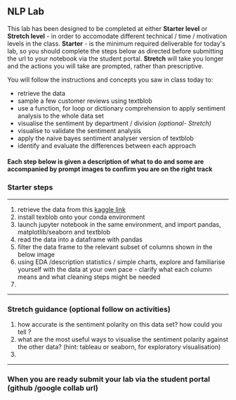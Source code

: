 ## NLP Lab 

This lab has been designed to be completed at either **Starter level** or **Stretch level** - in order to accomodate different technical / time / motivation levels in the class. **Starter** - is the minimum required deliverable for today's lab, so you should complete the steps below as directed before submitting the url to your notebook via the student portal. **Stretch** will take you longer and the actions you will take are prompted, rather than prescriptive.  

You will follow the instructions and concepts you saw in class today to:
+ retrieve the data 
+ sample a few customer reviews using textblob
+ use a function, for loop or dictionary comprehension to apply sentiment analysis to the whole data set
+ visualise the sentiment by department / division
*(optional- Stretch)*
+ visualise to validate the sentiment analysis
+ apply the naive bayes sentiment analyser version of textblob 
+ identify and evaluate the differences between each approach

#### Each step below is given a description of what to do and some are accompanied by prompt images to confirm you are on the right track 

### Starter steps 
----
1. retrieve the data from this [kaggle link](https://www.kaggle.com/nicapotato/womens-ecommerce-clothing-reviews)
2. install texblob onto your conda environment
3. launch jupyter notebook in the same environment, and import pandas, matplotlib/seaborn and textblob 
4. read the data into a dataframe with pandas
5. filter the data frame to the relevant subset of columns shown in the below image 
7. using EDA /description statistics / simple charts, explore and familiarise yourself with the data at your own pace - clarify what each column means and what cleaning steps might be needed 
8.  

---- 

### Stretch guidance (optional follow on activities)
1. how accurate is the sentiment polarity on this data set? how could you tell ? 
2. what are the most useful ways to visualise the sentiment polarity against the other data? (hint: tableau or seaborn, for exploratory visualisation) 
3. 

--------

### When you are ready submit your lab via the student portal (github /google collab url)



